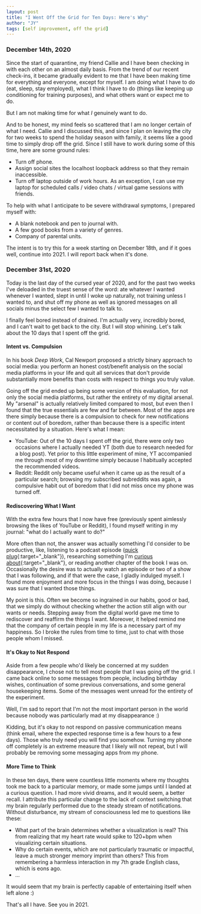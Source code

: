 ```yaml
---
layout: post
title: "I Went Off the Grid for Ten Days: Here's Why"
author: "JY"
tags: [self improvement, off the grid]
---
```


### December 14th, 2020
Since the start of quarantine, my friend Callie and I have been checking in with each other on an almost daily basis. From the trend of our recent check-ins, it became gradually evident to me that I have been making time for everything and everyone, except for myself. I am doing what I have to do (eat, sleep, stay employed), what I think I have to do (things like keeping up conditioning for training purposes), and what others want or expect me to do.

But I am not making time for what _I_ genuinely want to do.

And to be honest, my mind feels so scattered that I am no longer certain of what I need. Callie and I discussed this, and since I plan on leaving the city for two weeks to spend the holiday season with family, it seems like a good time to simply drop off the grid. Since I still have to work during some of this time, here are some ground rules:
* Turn off phone.
* Assign social sites the localhost loopback address so that they remain inaccessible.
* Turn off laptop outside of work hours. As an exception, I can use my laptop for scheduled calls / video chats / virtual game sessions with friends.

To help with what I anticipate to be severe withdrawal symptoms, I prepared myself with:
* A blank notebook and pen to journal with.
* A few good books from a variety of genres.
* Company of parental units.

The intent is to try this for a week starting on December 18th, and if it goes well, continue into 2021. I will report back when it's done.

### December 31st, 2020
Today is the last day of the cursed year of 2020, and for the past two weeks I've deloaded in the truest sense of the word: ate whatever I wanted whenever I wanted, slept in until I woke up naturally, not training unless I wanted to, and shut off my phone as well as ignored messages on all socials minus the select few I wanted to talk to.

I finally feel bored instead of drained. I'm actually very, incredibly bored, and I can't wait to get back to the city. But I will stop whining. Let's talk about the 10 days that I spent off the grid.

#### Intent vs. Compulsion
In his book _Deep Work_, Cal Newport proposed a strictly binary approach to social media: you perform an honest cost/benefit analysis on the social media platforms in your life and quit all services that don't provide substantially more benefits than costs with respect to things you truly value.

Going off the grid ended up being some version of this evaluation, for not only the social media platforms, but rather the entirety of my digital arsenal. My "arsenal" is actually relatively limited compared to most, but even then I found that the true essentials are few and far between. Most of the apps are there simply because there is a compulsion to check for new notifications or content out of boredom, rather than because there is a specific intent necessitated by a situation. Here's what I mean:

* YouTube: Out of the 10 days I spent off the grid, there were only two occasions where I actually needed YT (both due to research needed for a blog post). Yet prior to this little experiment of mine, YT accompanied me through most of my downtime simply because I habitually accepted the recommended videos.
* Reddit: Reddit only became useful when it came up as the result of a particular search; browsing my subscribed subreddits was again, a compulsive habit out of boredom that I did not miss once my phone was turned off.

#### Rediscovering What I Want
With the extra few hours that I now have free (previously spent aimlessly browsing the likes of YouTube or Reddit), I found myself writing in my journal: "what do I actually want to do?" 

More often than not, the answer was actually something I'd consider to be productive, like, listening to a podcast episode ([quick plug](https://good-boxing.captivate.fm/){:target="_blank"}), researching something I'm [curious about](https://jy-h.github.io/automated-pitch-tracking-in-baseball.html){:target="_blank"}, or reading another chapter of the book I was on. Occasionally the desire was to actually watch an episode or two of a show that I was following, and if that were the case, I gladly indulged myself. I found more enjoyment and more focus in the things I was doing, because I was sure that I wanted those things.

My point is this. Often we become so ingrained in our habits, good or bad, that we simply do without checking whether the action still align with our wants or needs. Stepping away from the digital world gave me time to rediscover and reaffirm the things I want. Moreover, it helped remind me that the company of certain people in my life is a necessary part of my happiness. So I broke the rules from time to time, just to chat with those people whom I missed.

#### It's Okay to Not Respond
Aside from a few people who'd likely be concerned at my sudden disappearance, I chose not to tell most people that I was going off the grid. I came back online to some messages from people, including birthday wishes, continuation of some previous conversations, and some general housekeeping items. Some of the messages went unread for the entirety of the experiment. 

Well, I'm sad to report that I'm not the most important person in the world because nobody was particularly mad at my disappearance :)

Kidding, but it's okay to not respond on passive communication means (think email, where the expected response time is a few hours to a few days). Those who truly need you will find you somehow. Turning my phone off completely is an extreme measure that I likely will not repeat, but I will probably be removing some messaging apps from my phone.

#### More Time to Think
In these ten days, there were countless little moments where my thoughts took me back to a particular memory, or made some jumps until I landed at a curious question. I had more vivid dreams, and it would seem, a better recall. I attribute this particular change to the lack of context switching that my brain regularly performed due to the steady stream of notifications. Without disturbance, my stream of consciousness led me to questions like these:
* What part of the brain determines whether a visualization is real? This from realizing that my heart rate would spike to 120+bpm when visualizing certain situations.
* Why do certain events, which are not particularly traumatic or impactful, leave a much stronger memory imprint than others? This from remembering a harmless interaction in my 7th grade English class, which is eons ago.
* ...

It would seem that my brain is perfectly capable of entertaining itself when left alone :)

That's all I have. See you in 2021.

